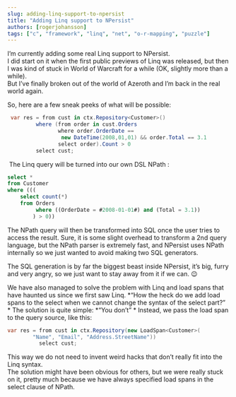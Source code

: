 ```yaml
---
slug: adding-linq-support-to-npersist
title: "Adding Linq support to NPersist"
authors: [rogerjohansson]
tags: ["c", "framework", "linq", "net", "o-r-mapping", "puzzle"]
---
```

I’m currently adding some real Linq support to NPersist.  
I did start on it when the first public previews of Linq was released, but then I was kind of stuck in World of Warcraft for a while (OK, slightly more than a while).  
But I’ve finally broken out of the world of Azeroth and I’m back in the real world again.

<!-- truncate -->

So, here are a few sneak peeks of what will be possible:

```csharp
 var res = from cust in ctx.Repository<Customer>()
         where (from order in cust.Orders
                where order.OrderDate ==
                 new DateTime(2008,01,01) && order.Total == 3.1
                select order).Count > 0
         select cust;
```

 The Linq query will be turned into our own DSL NPath :

```sql
select *
from Customer
where (((
    select count(*)
    from Orders
         where ((OrderDate = #2008-01-01#) and (Total = 3.1)) 
        ) > 0))
```

The NPath query will then be transformed into SQL once the user tries to access the result.
Sure, it is some slight overhead to transform a 2nd query language, but the NPath parser is extremely fast, and NPersist uses NPath internally so we just wanted to avoid making two SQL generators.

The SQL generation is by far the biggest beast inside NPersist, it’s big, furry and very angry, so we just want to stay away from it if we can. 😉

We have also managed to solve the problem with Linq and load spans that have haunted us since we first saw Linq.
*“How the heck do we add load spans to the select when we cannot change the syntax of the select part?”  *
The solution is quite simple: *“You don’t”  *
Instead, we pass the load span to the query source, like this:

```csharp
var res = from cust in ctx.Repository(new LoadSpan<Customer>(
        "Name", "Email", "Address.StreetName"))
          select cust;
```

This way we do not need to invent weird hacks that don’t really fit into the Linq syntax.  
The solution might have been obvious for others, but we were really stuck on it, pretty much because we have always specified load spans in the select clause of NPath.
